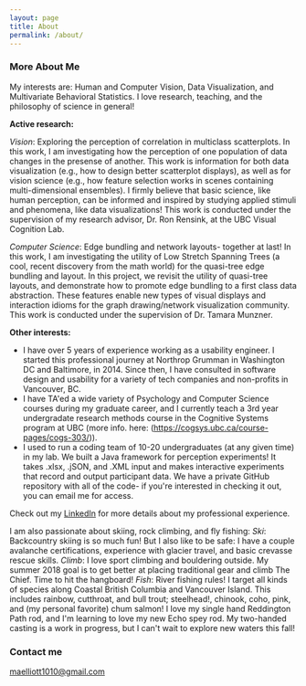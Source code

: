 ```yaml
---
layout: page
title: About
permalink: /about/
---
```


### More About Me

My interests are: Human and Computer Vision, Data Visualization, and Multivariate Behavioral Statistics. 
I love research, teaching, and the philosophy of science in general!

**Active research:**

*Vision*: Exploring the perception of correlation in multiclass scatterplots. In this work, I am investigating how the perception of one population of data changes in the presense of another. This work is information for both data visualization (e.g., how to design better scatterplot displays), as well as for vision science (e.g., how feature selection works in scenes containing multi-dimensional ensembles). I firmly believe that basic science, like human perception, can be informed and inspired by studying applied stimuli and phenomena, like data visualizations! This work is conducted under the supervision of my research advisor, Dr. Ron Rensink, at the UBC Visual Cognition Lab.

*Computer Science*: Edge bundling and network layouts- together at last! In this work, I am investigating the utility of Low Stretch Spanning Trees (a cool, recent discovery from the math world) for the quasi-tree edge bundling and layout. In this project, we revisit the utility of quasi-tree layouts, and demonstrate how to promote edge bundling to a first class data abstraction. These features enable new types of visual displays and interaction idioms for the graph drawing/network visualization community. This work is conducted under the supervision of Dr. Tamara Munzner.

**Other interests:**

* I have over 5 years of experience working as a usability engineer. I started this professional journey at Northrop Grumman in Washington DC and Baltimore, in 2014. Since then, I have consulted in software design and usability for a variety of tech companies and non-profits in Vancouver, BC. 
* I have TA'ed a wide variety of Psychology and Computer Science courses during my graduate career, and I currently teach a 3rd year undergradate research methods course in the Cognitive Systems program at UBC (more info. here: (https://cogsys.ubc.ca/course-pages/cogs-303/)).
* I used to run a coding team of 10-20 undergraduates (at any given time) in my lab. We built a Java framework for perception experiments! It takes .xlsx, .jSON, and .XML input and makes interactive experiments that record and output participant data. We have a private GitHub repository with all of the code- if you're interested in checking it out, you can email me for access.

Check out my [LinkedIn](https://www.linkedin.com/in/madisonelliott1010/) for more details about my professional experience.

I am also passionate about skiing, rock climbing, and fly fishing:
*Ski*: Backcountry skiing is so much fun! But I also like to be safe: I have a couple avalanche certifications, experience with glacier travel, and basic crevasse rescue skills.
*Climb*: I love sport climbing and bouldering outside. My summer 2018 goal is to get better at placing traditional gear and climb The Chief. Time to hit the hangboard!
*Fish*: River fishing rules! I target all kinds of species along Coastal British Columbia and Vancouver Island. This includes rainbow, cutthroat, and bull trout; steelhead!, chinook, coho, pink, and (my personal favorite) chum salmon! I love my single hand Reddington Path rod, and I'm learning to love my new Echo spey rod. My two-handed casting is a work in progress, but I can't wait to explore new waters this fall!



### Contact me

[maelliott1010@gmail.com](mailto:maelliott1010@gmail.com)
